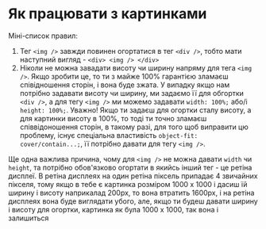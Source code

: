 # Як працювати з картинками
Міні-список правил:

1. Тег `<img />` завжди повинен огортатися в тег `<div />`, тобто мати наступний вигляд - `<div> <img /> </div>`
2. Ніколи не можна завадати висоту чи ширину напряму для тега `<img />`. Якщо зробити це, то ти з майже 100% гарантією зламаєш співідношення сторін, і вона буде зжата. У випадку якщо нам потрібно задавати висоту чи ширину, ми задаємо її для обгортки `<div />`, а для тегу `<img />` ми можемо задавати `width: 100%;` або/і `height: 100%;`. Уважно! Якщо ти задаєш для огортки сталу висоту, а для картинки висоту в 100%, то тоді ти точно зламаєш співвідоношення сторін, в такому разі, для того щоб виправити цю проблему, існує спеціальна властивість `object-fit: cover/contain...;`, її потрібно давати для тегу `<img />`.


Ще одна важлива причина, чому для `<img />` не можна давати `width` чи `height`, та потрібно обов'язково огортати в якийсь інший тег - це ретіна дисплеї. В ретіна дисплеях на один ретіна піксель припадає 4 звичайних пікселя, тому якщо в тебе є картинка розміром 1000 x 1000 і дасиш їй ширину і висоту наприкалад 200px, то вона втратить 1600px, і на ретіна дисплеях вона буде виглядати убого, але, якщо ти будеш давати ширину і висоту для огортки, картинка як була 1000 x 1000, так вона і залишиться
